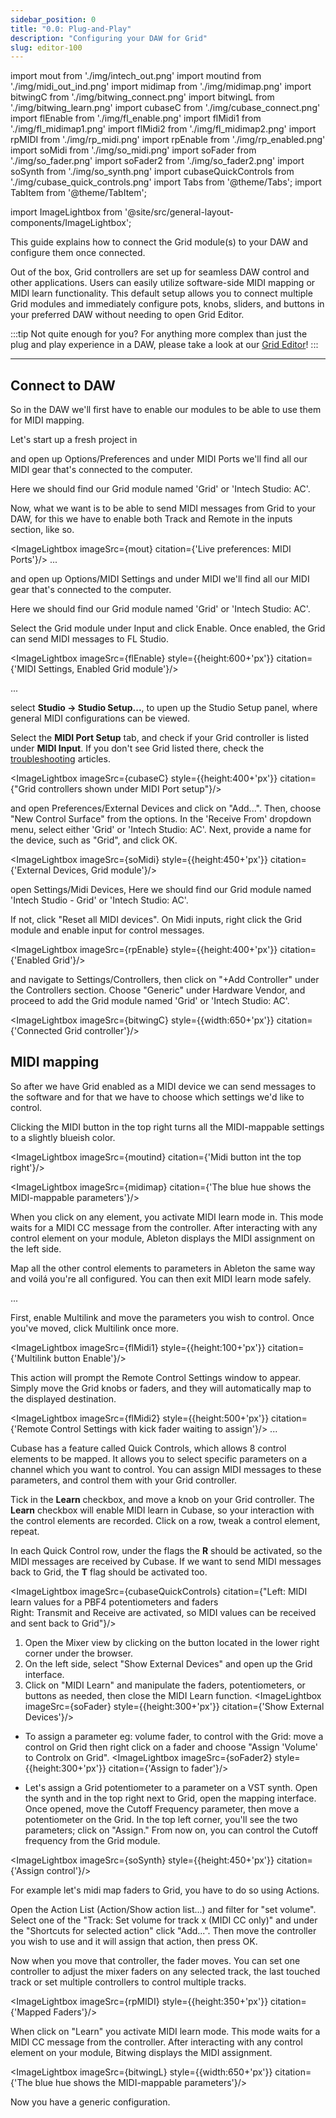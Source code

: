 ```yaml
---
sidebar_position: 0
title: "0.0: Plug-and-Play"
description: "Configuring your DAW for Grid"
slug: editor-100
---
```


import mout from './img/intech_out.png'
import moutind from './img/midi_out_ind.png'
import midimap from './img/midimap.png'
import bitwingC from './img/bitwing_connect.png'
import bitwingL from './img/bitwing_learn.png'
import cubaseC from './img/cubase_connect.png'
import flEnable from './img/fl_enable.png'
import flMidi1 from './img/fl_midimap1.png'
import flMidi2 from './img/fl_midimap2.png'
import rpMIDI from './img/rp_midi.png'
import rpEnable from './img/rp_enabled.png'
import soMidi from './img/so_midi.png'
import soFader from './img/so_fader.png'
import soFader2 from './img/so_fader2.png'
import soSynth from './img/so_synth.png'
import cubaseQuickControls from './img/cubase_quick_controls.png'
import Tabs from '@theme/Tabs';
import TabItem from '@theme/TabItem';


import ImageLightbox from '@site/src/general-layout-components/ImageLightbox';

This guide explains how to connect the Grid module(s) to your DAW and configure them once connected.

Out of the box, Grid controllers are set up for seamless DAW control and other applications. Users can easily utilize software-side MIDI mapping or MIDI learn functionality. 
This default setup allows you to connect multiple Grid modules and immediately configure pots, knobs, sliders, and buttons in your preferred DAW without needing to open Grid Editor.

:::tip Not quite enough for you?
For anything more complex than just the plug and play experience in a DAW, please take a look at our [Grid Editor](/category/grid-installing-editor)!
:::


---

## Connect to DAW


So in the DAW we'll first have to enable our modules to be able to use them for MIDI mapping.

Let's start up a fresh project in

<Tabs queryString="DAW" groupId="DAW">
  <TabItem value="Ableton" label="Ableton" default>
  
and open up Options/Preferences and under MIDI Ports we'll find all our MIDI gear that's connected to the computer.

Here we should find our Grid module named 'Grid' or 'Intech Studio: AC'.

Now, what we want is to be able to send MIDI messages from Grid to your DAW, for this     we have to enable both Track and Remote in the inputs section, like so.

<ImageLightbox imageSrc={mout} citation={'Live preferences: MIDI Ports'}/>
  </TabItem>
  <TabItem value="Logic" label="Logic" default>
  ...
  </TabItem>
  <TabItem value="FL" label="FL Studio" default>
 
   
  and open up Options/MIDI Settings and under MIDI we'll find all our MIDI gear that's connected to the computer.

  Here we should find our Grid module named 'Grid' or 'Intech Studio: AC'.

  Select the Grid module under Input and click Enable. Once enabled, the Grid can send MIDI messages to FL Studio.

  <ImageLightbox imageSrc={flEnable} style={{height:600+'px'}} citation={'MIDI Settings, Enabled Grid module'}/>
  
  </TabItem>
      <TabItem value="ProTools" label="ProTools" default>
  ...
  </TabItem>
    <TabItem value="Cubase" label="Cubase" default>

select **Studio -> Studio Setup...**, to upen up the Studio Setup panel, where general MIDI configurations can be viewed.

Select the **MIDI Port Setup** tab, and check if your Grid controller is listed under **MIDI Input**. If you don't see Grid listed there, check the [troubleshooting](/guides/troubleshooting) articles.

<ImageLightbox imageSrc={cubaseC} style={{height:400+'px'}} citation={"Grid controllers shown under MIDI Port setup"}/>
  </TabItem>
    <TabItem value="Studio One" label="Studio One" default>
  
and open Preferences/External Devices and click on "Add...". Then, choose "New Control Surface" from the options. In the 'Receive From' dropdown menu, select either 'Grid' or 'Intech Studio: AC'. Next, provide a name for the device, such as "Grid", and click OK.

  <ImageLightbox imageSrc={soMidi} style={{height:450+'px'}} citation={'External Devices, Grid module'}/>


  </TabItem>
      <TabItem value="Reaper" label="Reaper" default>
  
  open Settings/Midi Devices, Here we should find our Grid module named 'Intech Studio - Grid' or 'Intech Studio: AC'.


  If not, click "Reset all MIDI devices".
  On Midi inputs, right click the Grid module and enable input for control messages.




  <ImageLightbox imageSrc={rpEnable} style={{height:400+'px'}} citation={'Enabled Grid'}/>
  </TabItem>
    <TabItem value="Bitwing" label="Bitwing" default>
    
  and navigate to Settings/Controllers, then click on "+Add Controller" under the Controllers section. Choose "Generic" under Hardware Vendor, and proceed to add the Grid module named 'Grid' or 'Intech Studio: AC'.  


  <ImageLightbox imageSrc={bitwingC} style={{width:650+'px'}} citation={'Connected Grid controller'}/>



  </TabItem>
  </Tabs>





## MIDI mapping

So after we have Grid enabled as a MIDI device we can send messages to the software and for that we have to choose which settings we'd like to control. 

<Tabs queryString="DAW" groupId="DAW">
  <TabItem value="Ableton" label="Ableton" default>

  Clicking the MIDI button in the top right turns all the MIDI-mappable settings to a slightly blueish color. 

  <ImageLightbox imageSrc={moutind} citation={'Midi button int the top right'}/>

  <ImageLightbox imageSrc={midimap} citation={'The blue hue shows the MIDI-mappable parameters'}/>

  When you click on any element, you activate MIDI learn mode in. This mode waits for a MIDI CC message from the controller. After interacting with any control element on your module, Ableton displays the MIDI assignment on the left side.

  Map all the other control elements to parameters in Ableton the same way and voilá you're all configured. You can then exit MIDI learn mode safely.

  </TabItem>
  <TabItem value="Logic" label="Logic" default>
  ...
  </TabItem>
  <TabItem value="FL" label="FL Studio" default>

  First, enable Multilink and move the parameters you wish to control. Once you've moved, click Multilink once more. 
  
  <ImageLightbox imageSrc={flMidi1} style={{height:100+'px'}} citation={'Multilink button Enable'}/>

  This action will prompt the Remote Control Settings window to appear. Simply move the Grid knobs or faders, and they will automatically map to the displayed destination.

  <ImageLightbox imageSrc={flMidi2} style={{height:500+'px'}} citation={'Remote Control Settings with kick fader waiting to assign'}/>
  </TabItem>
      <TabItem value="ProTools" label="ProTools" default>
  ...
  </TabItem>
    <TabItem value="Cubase" label="Cubase" default>

Cubase has a feature called Quick Controls, which allows 8 control elements to be mapped. It allows you to select specific parameters on a channel which you want to control. You can assign MIDI messages to these parameters, and control them with your Grid controller.

Tick in the **Learn** checkbox, and move a knob on your Grid controller. The **Learn** checkbox will enable MIDI learn in Cubase, so your interaction with the control elements are recorded. Click on a row, tweak a control element, repeat.

In each Quick Control row, under the flags the **R** should be activated, so the MIDI messages are received by Cubase. If we want to send MIDI messages back to Grid, the **T** flag should be activated too.

<ImageLightbox imageSrc={cubaseQuickControls} citation={"Left: MIDI learn values for a PBF4 potentiometers and faders  <br> Right: Transmit and Receive are activated, so MIDI values can be received and sent back to Grid"}/>

  </TabItem>
    <TabItem value="Studio One" label="Studio One" default>
  

  1. Open the Mixer view by clicking on the button located in the lower right corner under the browser.
  2. On the left side, select "Show External Devices" and open up the Grid interface.
  3. Click on "MIDI Learn" and manipulate the faders, potentiometers, or buttons as needed, then close the MIDI Learn function.
  <ImageLightbox imageSrc={soFader} style={{height:300+'px'}} citation={'Show External Devices'}/>
  
  - To assign a parameter eg: volume fader, to control with the Grid: move a control on Grid then right click on a fader and choose "Assign 'Volume' to Controlx on Grid".
    <ImageLightbox imageSrc={soFader2} style={{height:300+'px'}} citation={'Assign to fader'}/>

  - Let's assign a Grid potentiometer to a parameter on a VST synth.
  Open the synth and in the top right next to Grid, open the mapping interface. Once opened, move the Cutoff Frequency parameter, then move a potentiometer on the Grid. In the top left corner, you'll see the two parameters; click on "Assign." From now on, you can control the Cutoff frequency from the Grid module.

  <ImageLightbox imageSrc={soSynth} style={{height:450+'px'}} citation={'Assign control'}/>


  </TabItem>
      <TabItem value="Reaper" label="Reaper" default>
  
  For example let's midi map faders to Grid, you have to do so using Actions. 

  Open the Action List (Action/Show action list...) and filter for "set volume". Select one of the "Track: Set volume for track x (MIDI CC only)" and under the "Shortcuts for selected action" click "Add...". Then move the controller you wish to use and it will assign that action, then press OK.
  
   Now when you move that controller, the fader moves. You can set one controller to adjust the mixer faders on any selected track, the last touched track or set multiple controllers to control multiple tracks.

  <ImageLightbox imageSrc={rpMIDI} style={{height:350+'px'}} citation={'Mapped Faders'}/>
  </TabItem>
        <TabItem value="Bitwing" label="Bitwing" default>

  When click on "Learn" you activate MIDI learn mode. This mode waits for a MIDI CC message from the controller. After interacting with any control element on your module, Bitwing displays the MIDI assignment.

  <ImageLightbox imageSrc={bitwingL} style={{width:650+'px'}} citation={'The blue hue shows the MIDI-mappable parameters'}/>

  Now you have a generic configuration.
  </TabItem>
  </Tabs>
